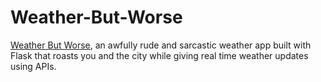 # Weather-But-Worse
[Weather But Worse](https://weather-but-worse-1.onrender.com), an awfully rude and sarcastic weather app built with Flask that roasts you and the city while giving real time weather updates using APIs.


